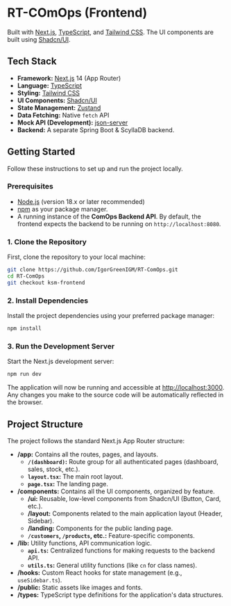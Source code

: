 # RT-COmOps (Frontend)

Built with [Next.js](https://nextjs.org/), [TypeScript](https://www.typescriptlang.org/), and [Tailwind CSS](https://tailwindcss.com/). 
The UI components are built using [Shadcn/UI](https://ui.shadcn.com/).

## Tech Stack

-   **Framework:** [Next.js](https://nextjs.org/) 14 (App Router)
-   **Language:** [TypeScript](https://www.typescriptlang.org/)
-   **Styling:** [Tailwind CSS](https://tailwindcss.com/)
-   **UI Components:** [Shadcn/UI](https://ui.shadcn.com/)
-   **State Management:** [Zustand](https://zustand-demo.pmnd.rs/)
-   **Data Fetching:** Native `fetch` API
-   **Mock API (Development):** [json-server](https://github.com/typicode/json-server)
-   **Backend:** A separate Spring Boot & ScyllaDB backend.


## Getting Started

Follow these instructions to set up and run the project locally.

### Prerequisites

-   [Node.js](https://nodejs.org/) (version 18.x or later recommended)
-   [npm](https://www.npmjs.com/) as your package manager.
-   A running instance of the **ComOps Backend API**. By default, the frontend expects the backend to be running on `http://localhost:8080`.

### 1. Clone the Repository

First, clone the repository to your local machine:

```bash
git clone https://github.com/IgorGreenIGM/RT-ComOps.git
cd RT-ComOps
git checkout ksm-frontend
```

### 2. Install Dependencies

Install the project dependencies using your preferred package manager:

```bash
npm install
```

### 3. Run the Development Server

Start the Next.js development server:

```bash
npm run dev
```

The application will now be running and accessible at [http://localhost:3000](http://localhost:3000). Any changes you make to the source code will be automatically reflected in the browser.

## Project Structure

The project follows the standard Next.js App Router structure:

-   **/app:** Contains all the routes, pages, and layouts.
    -   **`/(dashboard)`:** Route group for all authenticated pages (dashboard, sales, stock, etc.).
    -   **`layout.tsx`:** The main root layout.
    -   **`page.tsx`:** The landing page.
-   **/components:** Contains all the UI components, organized by feature.
    -   **/ui:** Reusable, low-level components from Shadcn/UI (Button, Card, etc.).
    -   **/layout:** Components related to the main application layout (Header, Sidebar).
    -   **/landing:** Components for the public landing page.
    -   **`/customers`, `/products`, etc.:** Feature-specific components.
-   **/lib:** Utility functions, API communication logic.
    -   **`api.ts`:** Centralized functions for making requests to the backend API.
    -   **`utils.ts`:** General utility functions (like `cn` for class names).
-   **/hooks:** Custom React hooks for state management (e.g., `useSidebar.ts`).
-   **/public:** Static assets like images and fonts.
-   **/types:** TypeScript type definitions for the application's data structures.